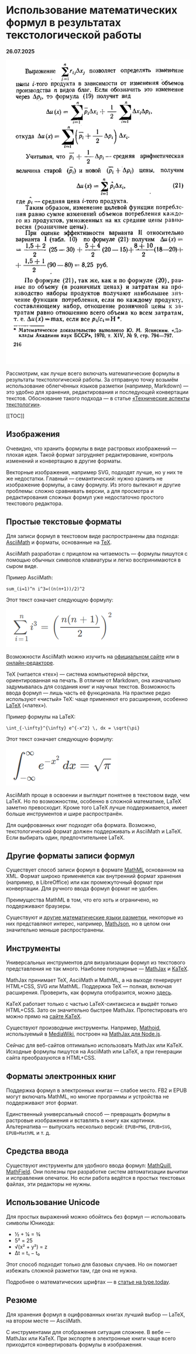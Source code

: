 # Использование математических формул в результатах текстологической работы

**26.07.2025**

![Пример математических формул в книге Н. И. Ведуты «Экономическая-кибернетика»](/images/использование-математических-формул-в-результатах-текстологической-работы-1.png)

Рассмотрим, как лучше всего включать математические формулы в результаты текстологической работы. За отправную точку возьмём использование облегчённых языков разметки (например, Markdown) — это удобно для хранения, редактирования и последующей конвертации текстов. Обоснование такого подхода — в статье [«Технические аспекты текстологии»](./технические-аспекты-текстологии.md).

[[TOC]]

## Изображения

Очевидно, что хранить формулы в виде растровых изображений — плохая идея. Такой формат затрудняет редактирование, контроль изменений и конвертацию в другие форматы.

Векторные изображения, например SVG, подходят лучше, но у них те же недостатки. Главный — семантический: нужно хранить не изображение формулы, а саму формулу. Из этого вытекают и другие проблемы: сложно сравнивать версии, а для просмотра и редактирования сложных формул уже недостаточно простого текстового редактора.

## Простые текстовые форматы

Для записи формул в текстовом виде распространены два подхода: [AsciiMath](https://asciimath.org) и форматы, основанные на [TeX](https://ru.wikipedia.org/wiki/TeX).

AsciiMath разработан с прицелом на читаемость — формулы пишутся с помощью обычных символов клавиатуры и легко воспринимаются в сыром виде.

Пример AsciiMath:  

```asciimath
sum_(i=1)^n i^3=((n(n+1))/2)^2
```

Этот текст означает следующую формулу:

![Формула на AsciiMath](/images/использование-математических-формул-в-результатах-текстологической-работы-2.png)

Возможности AsciiMath можно изучить на [официальном сайте](https://asciimath.org) или в [онлайн-редакторе](https://christopherball.github.io/math/asciiMath/).

TeX (читается «тех») — система компьютерной вёрстки, ориентированная на печать. В отличие от Markdown, она изначально задумывалась для создания книг и научных текстов. Возможность ввода формул — лишь часть её функционала. На практике редко используют «чистый» TeX: чаще применяют его расширения, особенно [LaTeX](https://ru.wikipedia.org/wiki/LaTeX) («латех»).

Пример формулы на LaTeX:

```
\int_{-\infty}^{\infty} e^{-x^2} \, dx = \sqrt{\pi}
```

Этот текст означает следующую формулу:

![Формула на LaTerX](/images/использование-математических-формул-в-результатах-текстологической-работы-3.png)

AsciiMath проще в освоении и выглядит понятнее в текстовом виде, чем LaTeX. Но по возможностям, особенно в сложной математике, LaTeX заметно превосходит. Кроме того LaTeX лучше поддерживается, имеет больше инструментов и шире распространён.

Для оцифрованных книг подходят оба формата. Возможно, текстологический формат должен поддерживать и AsciiMath и LaTeX. Если выбирать один, предпочтительнее LaTeX.

## Другие форматы записи формул

Существует способ записи формул в формате [MathML](https://ru.wikipedia.org/wiki/MathML) основанном на XML. Формат широко применяется как внутренний формат хранения (например, в LibreOffice) или как промежуточный формат при конвертации. Для ручного ввода формул формат не удобен.

Преимущества MathML в том, что его хоть и ограничено, но поддерживают браузеры.

Существуют и [другие математические языки разметки](https://en.wikipedia.org/wiki/Category:Mathematical_markup_languages), некоторые из них представляют интерес, например, [MathJson](https://mathlive.io/math-json/), но в целом они значительно меньше распространены.

## Инструменты

Универсальных инструментов для визуализации формул из текстового представления не так много. Наиболее популярные — [MathJax](https://www.mathjax.org) и [KaTeX](https://katex.org).

MathJax принимает TeX, AsciiMath и MathML, а на выходе генерирует HTML+CSS, SVG или MathML. Поддержка TeX — полная, включая расширения. Проверить, как формула отобразится, можно [здесь](https://www.tuhh.de/MathJax/test/sample-dynamic.html).

KaTeX работает только с частью LaTeX-синтаксиса и выдаёт только HTML+CSS. Зато он значительно быстрее MathJax. Протестировать его можно прямо на [сайте KaTeX](https://katex.org).

Существуют производные инструменты. Например, [Mathoid](https://gitlab.wikimedia.org/repos/mediawiki/services/mathoid), используемый в [MediaWiki](https://ru.wikipedia.org/wiki/MediaWiki), построен на [MathJax для Node.js](https://github.com/mathjax/MathJax-node).

Сейчас для веб-сайтов оптимально использовать MathJax или KaTeX. Исходные формулы пишутся на AsciiMath или LaTeX, а при генерации сайта преобразуются в HTML+CSS.

## Форматы электронных книг

Поддержка формул в электронных книгах — слабое место. FB2 и EPUB могут включать MathML, но многие программы и устройства не поддерживают этот формат.

Единственный универсальный способ — превращать формулы в растровые изображения и вставлять в книгу как картинки. Альтернатива — выпускать несколько версий: `EPUB+PNG`, `EPUB+SVG`, `EPUB+MathML` и т. д.

## Средства ввода

Существуют инструменты для удобного ввода формул: [MathQuill](http://mathquill.com), [MathField](https://mathlive.io/mathfield/). Они полезны при разработке систем автоматизации вычитки и исправления опечаток. Но если работа ведётся в простых текстовых файлах, эти редакторы не нужны.

## Использование Unicode

Для простых выражений можно обойтись без формул — использовать символы Юникода:

* ½ + ¼ = ¾
* 5² = 25
* √(x² + y²) = z
* Δt = t₁ − t₀

Этот способ подходит только для базовых случаев. Но он помогает избежать сложной разметки там, где она не нужна.

Подробнее о математических шрифтах — в [статье на type.today](https://type.today/ru/journal/mathfonts).

## Резюме

Для хранения формул в оцифрованных книгах лучший выбор — LaTeX, на втором месте — AsciiMath.

С инструментами для отображения ситуация сложнее. В вебе — MathJax или KaTeX. При экспорте в электронные книги чаще всего приходится конвертировать формулы в изображения.